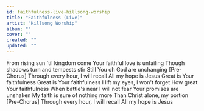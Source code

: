```yaml
---
id: faithfulness-live-hillsong-worship
title: "Faithfulness (Live)"
artist: "Hillsong Worship"
album: ""
cover: ""
created: ""
updated: ""
---
```


From rising sun 'til kingdom come
Your faithful love is unfailing
Though shadows turn and tempests stir
Still You oh God are unchanging
[Pre-Chorus]
Through every hour, I will recall
All my hope is Jesus
Great is Your faithfulness
Great is Your faithfulness
I lift my eyes, I won't forget
How great Your faithfulness
When battle's near I will not fear
Your promises are unshaken
My faith is sure of nothing more
Than Christ alone, my portion
[Pre-Chorus]
Through every hour, I will recall
All my hope is Jesus